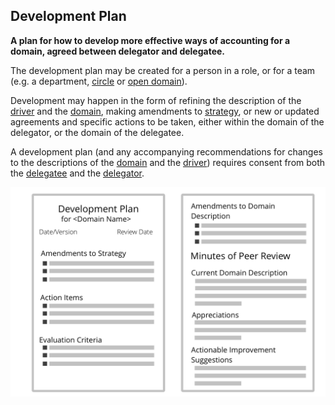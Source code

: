 ## Development Plan

**A plan for how to develop more effective ways of accounting for a domain, agreed between delegator and delegatee.**

The development plan may be created for a person in a role, or for a team (e.g. a department, [circle](section:circle) or [open domain](section:open-domain)).

Development may happen in the form of refining the description of the [driver](section:organizational-driver) and the [domain](glossary:domain), making amendments to [strategy](glossary:strategy), or new or updated agreements and specific actions to be taken, either within the domain of the delegator, or the domain of the delegatee.

A development plan (and any accompanying recommendations for changes to the  descriptions of the [domain](glossary:domain) and the [driver](glossary:organizational-driver)) requires consent from both the [delegatee](glossary:delegatee) and the [delegator](glossary:delegator).

![A template for development plans](img/templates/development-plan-template.png)
